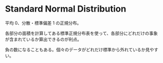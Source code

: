 # Standard Normal Distribution

平均 0、分散・標準偏差 1 の正規分布。

各部分の面積を計算してある標準正規分布表を使って、各部分にどれだけの事象が含まれているか算出できるのが利点。

負の数になることもある。個々のデータがどれだけ標準から外れているか見やすい。
